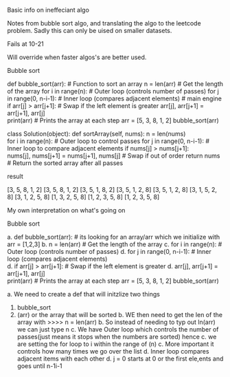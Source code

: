 Basic info on ineffeciant algo 



Notes from bubble sort algo, and translating the algo to the leetcode problem. Sadly this can only be uised on smaller datasets.

Fails at 10-21

Will override when faster algos's are better used.


Bubble sort

def bubble_sort(arr):  # Function to sort an array
    n = len(arr)       # Get the length of the array
    for i in range(n):  # Outer loop (controls number of passes)
        for j in range(0, n-i-1):  # Inner loop (compares adjacent elements)  # main engine
            if arr[j] > arr[j+1]:  # Swap if the left element is greater
                arr[j], arr[j+1] = arr[j+1], arr[j]  
            print(arr)  # Prints the array at each step
arr = [5, 3, 8, 1, 2]
bubble_sort(arr)

class Solution(object):
    def sortArray(self, nums):
        n = len(nums)       
        for i in range(n):  # Outer loop to control passes
            for j in range(0, n-i-1):  # Inner loop to compare adjacent elements
                if nums[j] > nums[j+1]:  
                    nums[j], nums[j+1] = nums[j+1], nums[j]  # Swap if out of order
        return nums  # Return the sorted array after all passes








result 

[3, 5, 8, 1, 2]
[3, 5, 8, 1, 2]
[3, 5, 1, 8, 2]
[3, 5, 1, 2, 8]
[3, 5, 1, 2, 8]
[3, 1, 5, 2, 8]
[3, 1, 2, 5, 8]
[1, 3, 2, 5, 8]
[1, 2, 3, 5, 8]
[1, 2, 3, 5, 8]



My own interpretation on what's going on 

Bubble sort

a. def bubble_sort(arr):  # its looking for an array/arr which we initialize with   arr = [1,2,3]
b.    n = len(arr)       # Get the length of the array
c.     for i in range(n):  # Outer loop (controls number of passes)
d.        for j in range(0, n-i-1):  # Inner loop (compares adjacent elements)  
d.            if arr[j] > arr[j+1]:  # Swap if the left element is greater
d.                 arr[j], arr[j+1] = arr[j+1], arr[j]  
            print(arr)  # Prints the array at each step
arr = [5, 3, 8, 1, 2]
bubble_sort(arr)

a. We need to create a def that will initzlize two things
1. bubble_sort
2. (arr) or the array that will be sorted
b. WE then need to get the len of the array with >>>> n = len(arr)
b. So instead of needing to typ out ln(arr) we can just type n
c. We have Outer loop which controls  the number of passes(just means it stops when the numbers are sorted) hence
c. we are setting the for loop to i within the range of (n)
c. More important it controls how many times we go over the list
d. Inner loop compares adjacent items with each other
d. j = 0 starts at 0 or the first ele,ents and goes until n-1i-1


